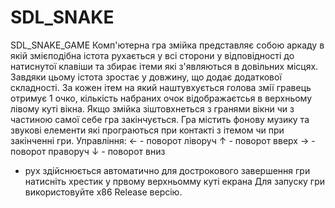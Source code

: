 # SDL_SNAKE
SDL_SNAKE_GAME
Комп'ютерна гра змійка представляє собою аркаду в якій змієподібна істота рухається
у всі сторони у відповідності до натиснутої клавіши та збирає ітеми які з'являються
в довільних місцях. Завдяки цьому істота зростає у довжину, що додає додаткової складності.
За кожен ітем на який наштувхується голова змії гравець отримує 1 очко, кількість набраних очок 
відображаєтсья в верхньому лівому куті вікна. Якщо змійка зіштовхнеться з гранями вікни чи з
частиною самої себе гра закінчується. Гра містить фонову музику та звукові елементи які програються
при контакті з ітемом чи при закінченні гри.
Управління:
 ← - поворот ліворуч
 ↑ - поворот вверх
 → - поворот праворуч
 ↓ - поворот вниз
 - рух здійснюється автоматично
 для дострокового завершення гри натисніть хрестик у првому верхньомму куті екрана
 Для запуску гри використовуйте х86 Release версію.
